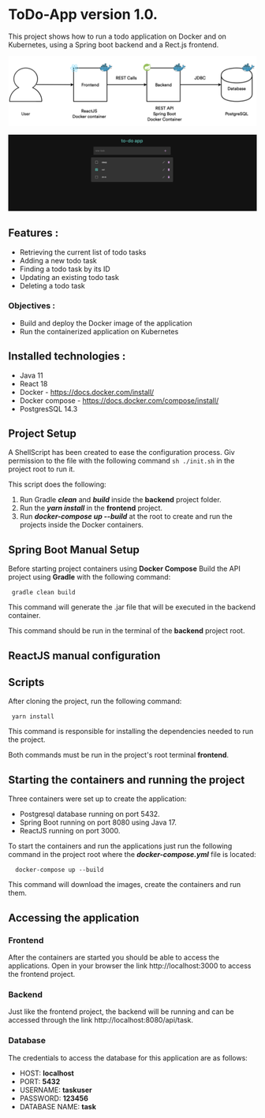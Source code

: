 # ToDo-App version 1.0.

This project shows how to run a todo application on Docker and on Kubernetes, using a Spring boot backend and a Rect.js frontend.

![](images/architecture.png )

![](images/ui.png )

## Features :

* Retrieving the current list of todo tasks
* Adding a new todo task
* Finding a todo task by its ID
* Updating an existing todo task
* Deleting a todo task

### Objectives :

* Build and deploy the Docker image of the application 
* Run the containerized application on Kubernetes  


## Installed technologies :

- Java 11
- React 18 
- Docker - https://docs.docker.com/install/
- Docker compose - https://docs.docker.com/compose/install/
- PostgresSQL 14.3


## **Project Setup**
A ShellScript has been created to ease the configuration process. Giv permission to the file with the following command `sh ./init.sh` in the project root to run it.

This script does the following:

1. Run Gradle _**clean**_ and _**build**_ inside the **backend** project folder.
2. Run the _**yarn install**_ in the **frontend** project.
3. Run _**docker-compose up --build**_ at the root to create and run the projects inside the Docker containers.


## Spring Boot Manual Setup

Before starting project containers using **Docker Compose** 
Build the API project using **Gradle** with the following command:

```
 gradle clean build 
```

This command will generate the .jar file that will be executed in the backend container.

This command should be run in the terminal of the **backend** project root.


## ReactJS manual configuration


## Scripts

After cloning the project, run the following command:

```
 yarn install
```

This command is responsible for installing the dependencies needed to run the project.

Both commands must be run in the project's root terminal **frontend**.


## Starting the containers and running the project

Three containers were set up to create the application:

- Postgresql database running on port 5432.
- Spring Boot running on port 8080 using Java 17.
- ReactJS running on port 3000.

To start the containers and run the applications just run the following command in the project root where the _**docker-compose.yml**_ file is located:

```
  docker-compose up --build
```

This command will download the images, create the containers and run them.


## Accessing the application

### Frontend

After the containers are started you should be able to access the applications. Open in your browser the link http://localhost:3000 to access the frontend project. 

### Backend

Just like the frontend project, the backend will be running and can be accessed through the link http://localhost:8080/api/task.


### Database

The credentials to access the database for this application are as follows:

- HOST: **localhost**
- PORT: **5432**
- USERNAME: **taskuser**
- PASSWORD: **123456**
- DATABASE NAME: **task**

